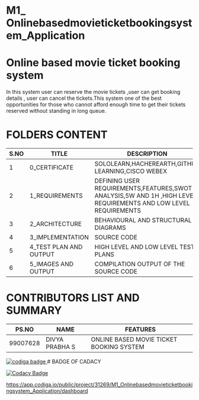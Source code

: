# M1_ Onlinebasedmovieticketbookingsystem_Application
# Online based movie ticket booking system 
   In this system user can reserve the movie tickets ,user can get booking details , user can cancel the tickets.This system one of the best opportunities for those who cannot afford enough time to get their tickets  reserved without standing in long queue.
# FOLDERS CONTENT
   | S.NO | TITLE | DESCRIPTION |
   |------|-------|-------------|
   |  1   | 0_CERTIFICATE| SOLOLEARN,HACHEREARTH,GITHUB LEARNING,CISCO WEBEX|
   |  2   | 1_REQUIREMENTS| DEFINING USER REQUIREMENTS,FEATURES,SWOT ANALYSIS,5W AND 1H ,HIGH LEVEL REQUIREMENTS AND LOW LEVEL REQUIREMENTS|
   |  3   | 2_ARCHITECTURE| BEHAVIOURAL AND STRUCTURAL DIAGRAMS|
   |  4   | 3_IMPLEMENTATION| SOURCE CODE|
   |  5   | 4_TEST PLAN AND OUTPUT| HIGH LEVEL AND LOW LEVEL TEST PLANS|
   |  6   | 5_IMAGES AND OUTPUT | COMPILATION OUTPUT OF THE SOURCE CODE|
# CONTRIBUTORS LIST AND SUMMARY
   | PS.NO | NAME | FEATURES |
   |-------|------|----------|
   | 99007628| DIVYA PRABHA S| ONLINE BASED MOVIE TICKET BOOKING SYSTEM|
   
   
   
<a href="https://app.codiga.io/public/user/github/DivyaPrabhaShan">
   <img src="https://api.codiga.io/public/badge/user/github/DivyaPrabhaShan?style=light" alt="codiga badge" />
</a>
# BADGE OF CADACY

  [![Codacy Badge](https://app.codacy.com/project/badge/Grade/351270e1dd574848af0fd7e62b4401d4)](https://www.codacy.com/gh/DivyaPrabhaShan/M1_Onlinebasedmovieticketbookingsystem_Application/dashboard?utm_source=github.com&amp;utm_medium=referral&amp;utm_content=DivyaPrabhaShan/M1_Onlinebasedmovieticketbookingsystem_Application&amp;utm_campaign=Badge_Grade)



https://app.codiga.io/public/project/31269/M1_Onlinebasedmovieticketbookingsystem_Application/dashboard
